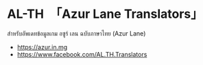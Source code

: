 AL-TH　「Azur Lane Translators」
===========================

สำหรับอัพเดทข้อมูลเกม อซูร์ เลน ฉบับภาษาไทย (Azur Lane)
- https://azur.in.mg
- https://www.facebook.com/AL.TH.Translators
